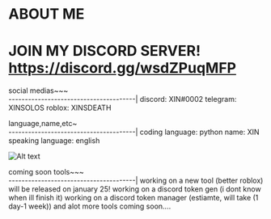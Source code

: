 # ABOUT ME 
# JOIN MY DISCORD SERVER! https://discord.gg/wsdZPuqMFP


social medias~~~  
---------------------------------------|
discord: XIN#0002
telegram: XINSOLOS
roblox: XINSDEATH


language,name,etc~   
---------------------------------------|
coding language: python
name: XIN
speaking language: english

![ Alt text](XIN.gif)


 coming soon tools~~~   
---------------------------------------|
working on a new tool (better roblox) will be released on january 25!
working on a discord token gen (i dont know when ill finish it)
working on a discord token manager (estiamte, will take (1 day-1 week))
and alot more tools coming soon....







